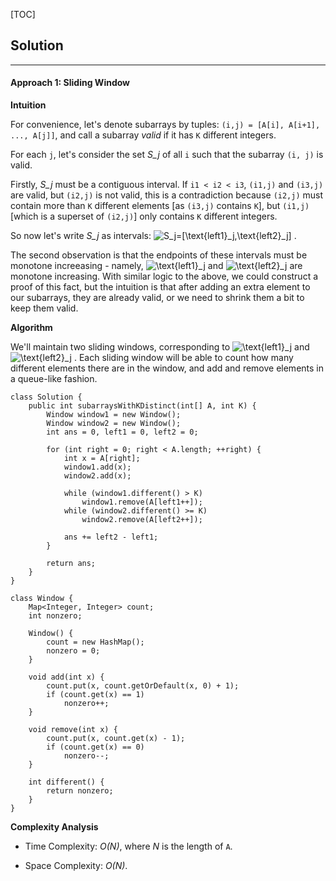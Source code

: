 [TOC]

## Solution
---
#### Approach 1: Sliding Window

**Intuition**

For convenience, let's denote subarrays by tuples: `(i,j) = [A[i], A[i+1], ..., A[j]]`, and call a subarray *valid* if it has `K` different integers.

For each `j`, let's consider the set *S_j* of all `i` such that the subarray `(i, j)` is valid.

Firstly, *S_j* must be a contiguous interval.  If `i1 < i2 < i3`, `(i1,j)` and `(i3,j)` are valid, but `(i2,j)` is not valid, this is a contradiction because `(i2,j)` must contain more than `K` different elements [as `(i3,j)` contains `K`], but `(i1,j)` [which is a superset of `(i2,j)`] only contains `K` different integers.

So now let's write *S_j* as intervals: ![S_j=\[\text{left1}_j,\text{left2}_j\] ](./p__S_j_=__text{left1}_j,_text{left2}_j__.png) .

The second observation is that the endpoints of these intervals must be monotone increeasing - namely, ![\text{left1}_j ](./p__text{left1}_j_.png)  and ![\text{left2}_j ](./p__text{left2}_j_.png)  are monotone increasing.  With similar logic to the above, we could construct a proof of this fact, but the intuition is that after adding an extra element to our subarrays, they are already valid, or we need to shrink them a bit to keep them valid.

**Algorithm**

We'll maintain two sliding windows, corresponding to ![\text{left1}_j ](./p__text{left1}_j_.png)  and ![\text{left2}_j ](./p__text{left2}_j_.png) .  Each sliding window will be able to count how many different elements there are in the window, and add and remove elements in a queue-like fashion.

```
class Solution {
    public int subarraysWithKDistinct(int[] A, int K) {
        Window window1 = new Window();
        Window window2 = new Window();
        int ans = 0, left1 = 0, left2 = 0;

        for (int right = 0; right < A.length; ++right) {
            int x = A[right];
            window1.add(x);
            window2.add(x);

            while (window1.different() > K)
                window1.remove(A[left1++]);
            while (window2.different() >= K)
                window2.remove(A[left2++]);

            ans += left2 - left1;
        }

        return ans;
    }
}

class Window {
    Map<Integer, Integer> count;
    int nonzero;

    Window() {
        count = new HashMap();
        nonzero = 0;
    }

    void add(int x) {
        count.put(x, count.getOrDefault(x, 0) + 1);
        if (count.get(x) == 1)
            nonzero++;
    }

    void remove(int x) {
        count.put(x, count.get(x) - 1);
        if (count.get(x) == 0)
            nonzero--;
    }

    int different() {
        return nonzero;
    }
}
```

**Complexity Analysis**

* Time Complexity:  *O(N)*, where *N* is the length of `A`.

* Space Complexity:  *O(N)*.
<br />
<br />